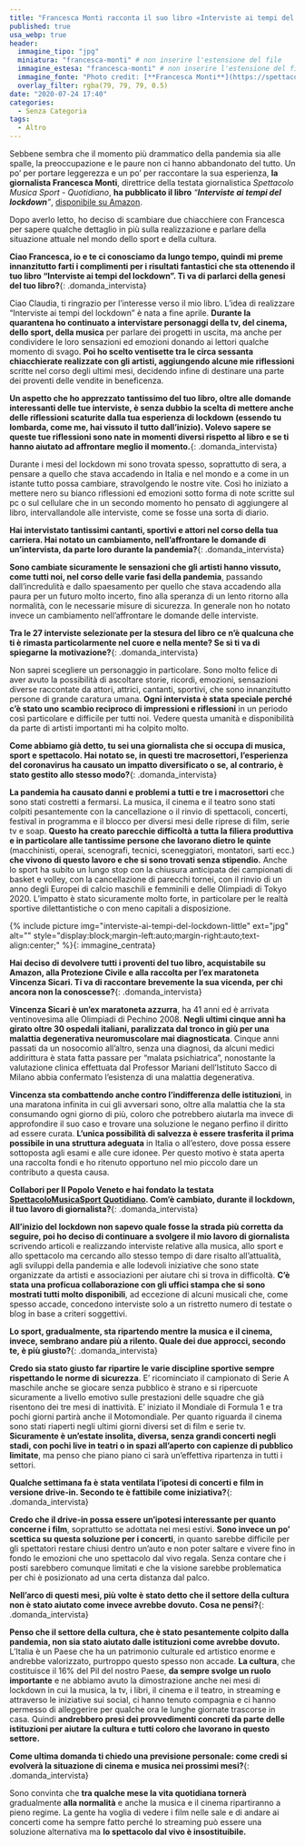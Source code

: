 ```yaml
---
title: "Francesca Monti racconta il suo libro «Interviste ai tempi del lockdown»"
published: true
usa_webp: true
header:
  immagine_tipo: "jpg"
  miniatura: "francesca-monti" # non inserire l'estensione del file
  immagine_estesa: "francesca-monti" # non inserire l'estensione del file
  immagine_fonte: "Photo credit: [**Francesca Monti**](https://spettacolomusicasport.com/)"
  overlay_filter: rgba(79, 79, 79, 0.5)
date: "2020-07-24 17:40"
categories:
  - Senza Categoria
tags:
  - Altro
---
```


Sebbene sembra che il momento più drammatico della pandemia sia alle spalle, la preoccupazione e le paure non ci hanno abbandonato del tutto. Un po’ per portare leggerezza e un po’ per raccontare la sua esperienza, **la giornalista Francesca Monti**, direttrice della testata giornalistica _Spettacolo Musica Sport - Quotidiano_, **ha pubblicato il libro** _“**Interviste ai tempi del lockdown**”_, [disponibile su Amazon](https://www.amazon.it/INTERVISTE-AI-TEMPI-DEL-LOCKDOWN-ebook/dp/B089YT6J48).

Dopo averlo letto, ho deciso di scambiare due chiacchiere con Francesca per sapere qualche dettaglio in più sulla realizzazione e parlare della situazione attuale nel mondo dello sport e della cultura.

**Ciao Francesca, io e te ci conosciamo da lungo tempo, quindi mi preme innanzitutto farti i complimenti per i risultati fantastici che sta ottenendo il tuo libro “Interviste ai tempi del lockdown”. Ti va di parlarci della genesi del tuo libro?**{: .domanda_intervista}

Ciao Claudia, ti ringrazio per l’interesse verso il mio libro. L’idea di realizzare “Interviste ai tempi del lockdown” è nata a fine aprile. **Durante la quarantena ho continuato a intervistare personaggi della tv, del cinema, dello sport, della musica** per parlare dei progetti in uscita, ma anche per condividere le loro sensazioni ed emozioni donando ai lettori qualche momento di svago. **Poi ho scelto ventisette tra le circa sessanta chiacchierate realizzate con gli artisti, aggiungendo alcune mie riflessioni** scritte nel corso degli ultimi mesi, decidendo infine di destinare una parte dei proventi delle vendite in beneficenza.

**Un aspetto che ho apprezzato tantissimo del tuo libro, oltre alle domande interessanti delle tue interviste, è senza dubbio la scelta di mettere anche delle riflessioni scaturite dalla tua esperienza di lockdown (essendo tu lombarda, come me, hai vissuto il tutto dall’inizio). Volevo sapere se queste tue riflessioni sono nate in momenti diversi rispetto al libro e se ti hanno aiutato ad affrontare meglio il momento.**{: .domanda_intervista}

Durante i mesi del lockdown mi sono trovata spesso, soprattutto di sera, a pensare a quello che stava accadendo in Italia e nel mondo e a come in un istante tutto possa cambiare, stravolgendo le nostre vite. Così ho iniziato a mettere nero su bianco riflessioni ed emozioni sotto forma di note scritte sul pc o sul cellulare che in un secondo momento ho pensato di aggiungere al libro, intervallandole alle interviste, come se fosse una sorta di diario.

**Hai intervistato tantissimi cantanti, sportivi e attori nel corso della tua carriera. Hai notato un cambiamento, nell’affrontare le domande di un’intervista, da parte loro durante la pandemia?**{: .domanda_intervista}

**Sono cambiate sicuramente le sensazioni che gli artisti hanno vissuto, come tutti noi, nel corso delle varie fasi della pandemia**, passando dall’incredulità e dallo spaesamento per quello che stava accadendo alla paura per un futuro molto incerto, fino alla speranza di un lento ritorno alla normalità, con le necessarie misure di sicurezza. In generale non ho notato invece un cambiamento nell’affrontare le domande delle interviste.

**Tra le 27 interviste selezionate per la stesura del libro ce n’è qualcuna che ti è rimasta particolarmente nel cuore e nella mente? Se sì ti va di spiegarne la motivazione?**{: .domanda_intervista}

Non saprei scegliere un personaggio in particolare. Sono molto felice di aver avuto la possibilità di ascoltare storie, ricordi, emozioni, sensazioni diverse raccontate da attori, attrici, cantanti, sportivi, che sono innanzitutto persone di grande caratura umana. **Ogni intervista è stata speciale perché c’è stato uno scambio reciproco di impressioni e riflessioni** in un periodo così particolare e difficile per tutti noi. Vedere questa umanità e disponibilità da parte di artisti importanti mi ha colpito molto.

**Come abbiamo già detto, tu sei una giornalista che si occupa di musica, sport e spettacolo. Hai notato se, in questi tre macrosettori, l’esperienza del coronavirus ha causato un impatto diversificato o se, al contrario, è stato gestito allo stesso modo?**{: .domanda_intervista}

**La pandemia ha causato danni e problemi a tutti e tre i macrosettori** che sono stati costretti a fermarsi. La musica, il cinema e il teatro sono stati colpiti pesantemente con la cancellazione o il rinvio di spettacoli, concerti, festival in programma e il blocco per diversi mesi delle riprese di film, serie tv e soap. **Questo ha creato parecchie difficoltà a tutta la filiera produttiva e in particolare alle tantissime persone che lavorano dietro le quinte** (macchinisti, operai, scenografi, tecnici, sceneggiatori, montatori, sarti ecc.) **che vivono di questo lavoro e che si sono trovati senza stipendio.** Anche lo sport ha subito un lungo stop con la chiusura anticipata dei campionati di basket e volley, con la cancellazione di parecchi tornei, con il rinvio di un anno degli Europei di calcio maschili e femminili e delle Olimpiadi di Tokyo 2020. L’impatto è stato sicuramente molto forte, in particolare per le realtà sportive dilettantistiche o con meno capitali a disposizione.

{% include picture img="interviste-ai-tempi-del-lockdown-little" ext="jpg" alt="" style="display:block;margin-left:auto;margin-right:auto;text-align:center;" %}{: immagine_centrata}


**Hai deciso di devolvere tutti i proventi del tuo libro, acquistabile su Amazon, alla Protezione Civile e alla raccolta per l’ex maratoneta Vincenza Sicari. Ti va di raccontare brevemente la sua vicenda, per chi ancora non la conoscesse?**{: .domanda_intervista}

**Vincenza Sicari è un’ex maratoneta azzurra**, ha 41 anni ed è arrivata ventinovesima alle Olimpiadi di Pechino 2008. **Negli ultimi cinque anni ha girato oltre 30 ospedali italiani, paralizzata dal tronco in giù per una malattia degenerativa neuromuscolare mai diagnosticata**. Cinque anni passati da un nosocomio all’altro, senza una diagnosi, da alcuni medici addirittura è stata fatta passare per “malata psichiatrica”, nonostante la valutazione clinica effettuata dal Professor Mariani dell’Istituto Sacco di Milano abbia confermato l’esistenza di una malattia degenerativa.

**Vincenza sta combattendo anche contro l’indifferenza delle istituzioni**, in una maratona infinita in cui gli avversari sono, oltre alla malattia che la sta consumando ogni giorno di più, coloro che potrebbero aiutarla ma invece di approfondire il suo caso e trovare una soluzione le negano perfino il diritto ad essere curata. **L’unica possibilità di salvezza è essere trasferita il prima possibile in una struttura adeguata** in Italia o all’estero, dove possa essere sottoposta agli esami e alle cure idonee. Per questo motivo è stata aperta una raccolta fondi e ho ritenuto opportuno nel mio piccolo dare un contributo a questa causa.

**Collabori per Il Popolo Veneto e hai fondato la testata [SpettacoloMusicaSport Quotidiano](https://spettacolomusicasport.com/). Com’è cambiato, durante il lockdown, il tuo lavoro di giornalista?**{: .domanda_intervista}

**All’inizio del lockdown non sapevo quale fosse la strada più corretta da seguire, poi ho deciso di continuare a svolgere il mio lavoro di giornalista** scrivendo articoli e realizzando interviste relative alla musica, allo sport e allo spettacolo ma cercando allo stesso tempo di dare risalto all’attualità, agli sviluppi della pandemia e alle lodevoli iniziative che sono state organizzate da artisti e associazioni per aiutare chi si trova in difficoltà. **C’è stata una proficua collaborazione con gli uffici stampa che si sono mostrati tutti molto disponibili**, ad eccezione di alcuni musicali che, come spesso accade, concedono interviste solo a un ristretto numero di testate o blog in base a criteri soggettivi.

**Lo sport, gradualmente, sta ripartendo mentre la musica e il cinema, invece, sembrano andare più a rilento. Quale dei due approcci, secondo te, è più giusto?**{: .domanda_intervista}

**Credo sia stato giusto far ripartire le varie discipline sportive sempre rispettando le norme di sicurezza**. E’ ricominciato il campionato di Serie A maschile anche se giocare senza pubblico è strano e si ripercuote sicuramente a livello emotivo sulle prestazioni delle squadre che già risentono dei tre mesi di inattività. E’ iniziato il Mondiale di Formula 1 e tra pochi giorni partirà anche il Motomondiale. Per quanto riguarda il cinema sono stati riaperti negli ultimi giorni diversi set di film e serie tv. **Sicuramente è un’estate insolita, diversa, senza grandi concerti negli stadi, con pochi live in teatri o in spazi all’aperto con capienze di pubblico limitate**, ma penso che piano piano ci sarà un’effettiva ripartenza in tutti i settori.

**Qualche settimana fa è stata ventilata l’ipotesi di concerti e film in versione drive-in. Secondo te è fattibile come iniziativa?**{: .domanda_intervista}

**Credo che il drive-in possa essere un’ipotesi interessante per quanto concerne i film**, soprattutto se adottata nei mesi estivi. **Sono invece un po’ scettica su questa soluzione per i concerti**, in quanto sarebbe difficile per gli spettatori restare chiusi dentro un’auto e non poter saltare e vivere fino in fondo le emozioni che uno spettacolo dal vivo regala. Senza contare che i posti sarebbero comunque limitati e che la visione sarebbe problematica per chi è posizionato ad una certa distanza dal palco.

**Nell’arco di questi mesi, più volte è stato detto che il settore della cultura non è stato aiutato come invece avrebbe dovuto. Cosa ne pensi?**{: .domanda_intervista}

**Penso che il settore della cultura, che è stato pesantemente colpito dalla pandemia, non sia stato aiutato dalle istituzioni come avrebbe dovuto.** L’Italia è un Paese che ha un patrimonio culturale ed artistico enorme e andrebbe valorizzato, purtroppo questo spesso non accade. **La cultura**, che costituisce il 16% del Pil del nostro Paese, **da sempre svolge un ruolo importante** e ne abbiamo avuto la dimostrazione anche nei mesi di lockdown in cui la musica, la tv, i libri, il cinema e il teatro, in streaming e attraverso le iniziative sui social, ci hanno tenuto compagnia e ci hanno permesso di alleggerire per qualche ora le lunghe giornate trascorse in casa. Quindi **andrebbero presi dei provvedimenti concreti da parte delle istituzioni per aiutare la cultura e tutti coloro che lavorano in questo settore.**

**Come ultima domanda ti chiedo una previsione personale: come credi si evolverà la situazione di cinema e musica nei prossimi mesi?**{: .domanda_intervista}

Sono convinta che **tra qualche mese la vita quotidiana tornerà** gradualmente **alla normalità** e anche la musica e il cinema ripartiranno a pieno regime. La gente ha voglia di vedere i film nelle sale e di andare ai concerti come ha sempre fatto perché lo streaming può essere una soluzione alternativa ma **lo spettacolo dal vivo è insostituibile.**
